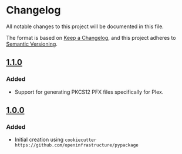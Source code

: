 # Changelog

All notable changes to this project will be documented in this file.

The format is based on [Keep a Changelog](https://keepachangelog.com/en/1.0.0/),
and this project adheres to [Semantic Versioning](https://semver.org/spec/v2.0.0.html).

## [1.1.0][1.1.0]
### Added
- Support for generating PKCS12 PFX files specifically for Plex.

## [1.0.0][initial]
### Added
- Initial creation using `cookiecutter https://github.com/openinfrastructure/pypackage`

[initial]: https://github.com/glarizza/syno_cert_decoder/releases/tag/1.0.0
[1.1.0]: https://github.com/glarizza/syno_cert_decoder/releases/tag/1.1.0
